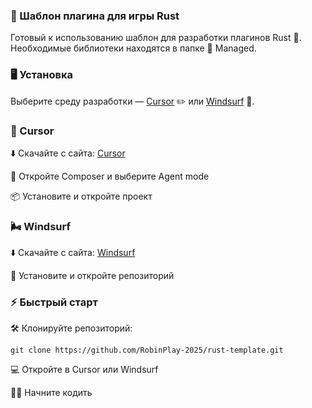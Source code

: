 ### 🔧 Шаблон плагина для игры Rust
Готовый к использованию шаблон для разработки плагинов Rust 🦀.
Необходимые библиотеки находятся в папке 📂 Managed.

### 🖥 Установка
Выберите среду разработки — [Cursor](https://www.cursor.com/) ✏️ или [Windsurf](https://codeium.com/windsurf) 🌊.

### 🚀 Cursor
⬇️ Скачайте с сайта: [Cursor](https://www.cursor.com/)

🎼 Откройте Composer и выберите Agent mode

📦 Установите и откройте проект

### 🌬 Windsurf
⬇️ Скачайте с сайта: [Windsurf](https://codeium.com/windsurf)

📂 Установите и откройте репозиторий

### ⚡ Быстрый старт
🛠 Клонируйте репозиторий:

`git clone https://github.com/RobinPlay-2025/rust-template.git`

💻 Откройте в Cursor или Windsurf

👨‍💻 Начните кодить
